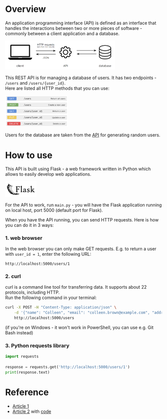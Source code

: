 # Overview
An application programming interface (API) is defined as an interface that handles the interactions between two or more pieces of software - commonly between a client application and a database.

<img src="https://github.com/gosia-b/rest-api/blob/main/images/api.png" width="70%">

This REST API is for managing a database of users. It has two endpoints - `/users` and `/users/{user_id}`.  
Here are listed all HTTP methods that you can use:

<img src="https://github.com/gosia-b/rest-api/blob/main/images/methods.png" width="40%">

Users for the database are taken from the [API](https://randomuser.me/) for generating random users.

# How to use
This API is built using Flask - a web framework written in Python which allows to easily develop web applications.

<img src="https://github.com/gosia-b/rest-api/blob/main/images/flask.png" width="20%">

For the API to work, run `main.py` - you will have the Flask application running on local host, port 5000 (default port for Flask).

When you have the API running, you can send HTTP requests. Here is how you can do it in 3 ways:

### 1. web browser
In the web browser you can only make GET requests. E.g. to return a user with `user_id = 1`, enter the following URL:
```
http://localhost:5000/users/1
```

### 2. curl
curl is a command line tool for transferring data. It supports about 22 protocols, including HTTP.  
Run the following command in your terminal:
```bash
curl -X POST -H "Content-Type: application/json" \
    -d '{"name": "Colleen", "email": "colleen.brown@example.com", "address": "3904 First Street", "phone": "(908) 256-2784"}' \
    http://localhost:5000/users
```
(if you're on Windows - it won't work in PowerShell, you can use e.g. Git Bash instead)

### 3. Python requests library
```python
import requests

response = requests.get('http://localhost:5000/users/1')
print(response.text)
```

# Reference
- [Article 1](https://levelup.gitconnected.com/full-stack-web-app-with-python-react-and-bootstrap-backend-8592baa6e4eb)  
- [Article 2](https://parzibyte.me/blog/en/2020/11/12/creating-api-rest-with-python-flask-sqlite3/) with [code](https://github.com/parzibyte/api-rest-python-sqlite3/)
